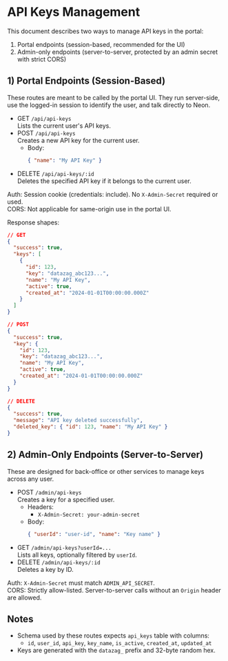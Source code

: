 # API Keys Management

This document describes two ways to manage API keys in the portal:

1. Portal endpoints (session-based, recommended for the UI)
2. Admin-only endpoints (server-to-server, protected by an admin secret with strict CORS)

## 1) Portal Endpoints (Session-Based)

These routes are meant to be called by the portal UI. They run server-side, use the logged-in session to identify the user, and talk directly to Neon.

- GET `/api/api-keys`  
  Lists the current user's API keys.
- POST `/api/api-keys`  
  Creates a new API key for the current user.
  - Body:
    ```json
    { "name": "My API Key" }
    ```
- DELETE `/api/api-keys/:id`  
  Deletes the specified API key if it belongs to the current user.

Auth: Session cookie (credentials: include). No `X-Admin-Secret` required or used.  
CORS: Not applicable for same-origin use in the portal UI.

Response shapes:

```json
// GET
{
  "success": true,
  "keys": [
    {
      "id": 123,
      "key": "datazag_abc123...",
      "name": "My API Key",
      "active": true,
      "created_at": "2024-01-01T00:00:00.000Z"
    }
  ]
}

// POST
{
  "success": true,
  "key": {
    "id": 123,
    "key": "datazag_abc123...",
    "name": "My API Key",
    "active": true,
    "created_at": "2024-01-01T00:00:00.000Z"
  }
}

// DELETE
{
  "success": true,
  "message": "API key deleted successfully",
  "deleted_key": { "id": 123, "name": "My API Key" }
}
```

## 2) Admin-Only Endpoints (Server-to-Server)

These are designed for back-office or other services to manage keys across any user.

- POST `/admin/api-keys`  
  Creates a key for a specified user.
  - Headers:
    - `X-Admin-Secret: your-admin-secret`
  - Body:
    ```json
    { "userId": "user-id", "name": "Key name" }
    ```
- GET `/admin/api-keys?userId=...`  
  Lists all keys, optionally filtered by `userId`.
- DELETE `/admin/api-keys/:id`  
  Deletes a key by ID.

Auth: `X-Admin-Secret` must match `ADMIN_API_SECRET`.  
CORS: Strictly allow-listed. Server-to-server calls without an `Origin` header are allowed.

## Notes

- Schema used by these routes expects `api_keys` table with columns:
  - `id`, `user_id`, `api_key`, `key_name`, `is_active`, `created_at`, `updated_at`
- Keys are generated with the `datazag_` prefix and 32-byte random hex.
